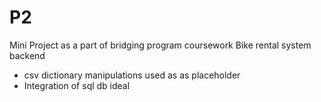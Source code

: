 # P2
 Mini Project as a part of bridging program coursework
 Bike rental system backend
 - csv dictionary manipulations used as as placeholder
 - Integration of sql db ideal 
